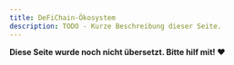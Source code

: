 ```yaml
---
title: DeFiChain-Ökosystem
description: TODO - Kurze Beschreibung dieser Seite.
---
```


**Diese Seite wurde noch nicht übersetzt. Bitte hilf mit! ❤**
